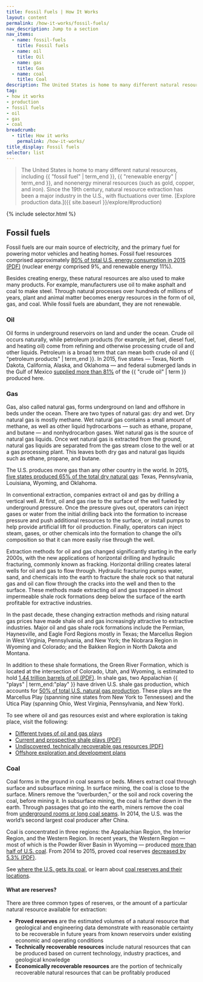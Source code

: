 ```yaml
---
title: Fossil Fuels | How It Works
layout: content
permalink: /how-it-works/fossil-fuels/
nav_description: Jump to a section
nav_items:
  - name: fossil-fuels
    title: Fossil fuels
  - name: oil
    title: Oil
  - name: gas
    title: Gas
  - name: coal
    title: Coal
description: The United States is home to many different natural resources, including fossil fuel, renewable energy, and nonenergy mineral resources (such as gold, copper, and iron). Since the 19th century, natural resource extraction has been a major industry in the U.S., with fluctuations over time.
tag:
- how it works
- production
- fossil fuels
- oil
- gas
- coal
breadcrumb:
  - title: How it works
    permalink: /how-it-works/
title_display: Fossil fuels
selector: list
---
```


> The United States is home to many different natural resources, including {{ "fossil fuel" | term_end }}, {{ "renewable energy" | term_end }}, and nonenergy mineral resources (such as gold, copper, and iron). Since the 19th century, natural resource extraction has been a major industry in the U.S., with fluctuations over time. [Explore production data.]({{ site.baseurl }}/explore/#production)

{% include selector.html %}

## Fossil fuels

Fossil fuels are our main source of electricity, and the primary fuel for powering motor vehicles and heating homes. Fossil fuel resources comprised approximately [80% of total U.S. energy consumption in 2015 (PDF)](http://www.eia.gov/totalenergy/data/monthly/pdf/mer.pdf) (nuclear energy comprised 9%, and renewable energy 11%).

Besides creating energy, these natural resources are also used to make many products. For example, manufacturers use oil to make asphalt and coal to make steel. Through natural processes over hundreds of millions of years, plant and animal matter becomes energy resources in the form of oil, gas, and coal. While fossil fuels are abundant, they are not renewable.

### Oil

Oil forms in underground reservoirs on land and under the ocean. Crude oil occurs naturally, while petroleum products (for example, jet fuel, diesel fuel, and heating oil) come from refining and otherwise processing crude oil and other liquids. Petroleum is a broad term that can mean both crude oil and {{ "petroleum products" | term_end }}. In 2015, five states — Texas, North Dakota, California, Alaska, and Oklahoma — and federal submerged lands in the Gulf of Mexico [supplied more than 81%](http://www.eia.gov/petroleum/supply/annual/volume1/) of the {{ "crude oil" | term }} produced here.

### Gas

Gas, also called natural gas, forms underground on land and offshore in beds under the ocean. There are two types of natural gas: dry and wet. Dry natural gas is mostly methane. Wet natural gas contains a small amount of methane, as well as other liquid hydrocarbons — such as ethane, propane, and butane — and nonhydrocarbon gases. Wet natural gas is the source of natural gas liquids. Once wet natural gas is extracted from the ground, natural gas liquids are separated from the gas stream close to the well or at a gas processing plant. This leaves both dry gas and natural gas liquids such as ethane, propane, and butane.

The U.S. produces more gas than any other country in the world. In 2015, [five states produced 65% of the total dry natural gas](http://www.eia.gov/naturalgas/annual/): Texas, Pennsylvania, Louisiana, Wyoming, and Oklahoma.

In conventional extraction, companies extract oil and gas by drilling a vertical well. At first, oil and gas rise to the surface of the well fueled by underground pressure. Once the pressure gives out, operators can inject gases or water from the initial drilling back into the formation to increase pressure and push additional resources to the surface, or install pumps to help provide artificial lift for oil production. Finally, operators can inject steam, gases, or other chemicals into the formation to change the oil’s composition so that it can more easily rise through the well.

Extraction methods for oil and gas changed significantly starting in the early 2000s, with the new applications of horizontal drilling and hydraulic fracturing, commonly known as fracking. Horizontal drilling creates lateral wells for oil and gas to flow through. Hydraulic fracturing pumps water, sand, and chemicals into the earth to fracture the shale rock so that natural gas and oil can flow through the cracks into the well and then to the surface. These methods made extracting oil and gas trapped in almost impermeable shale rock formations deep below the surface of the earth profitable for extractive industries.

In the past decade, these changing extraction methods and rising natural gas prices have made shale oil and gas increasingly attractive to extractive industries. Major oil and gas shale rock formations include the Permian, Haynesville, and Eagle Ford Regions mostly in Texas; the Marcellus Region in West Virginia, Pennsylvania, and New York; the Niobrara Region in Wyoming and Colorado; and the Bakken Region in North Dakota and Montana.

In addition to these shale formations, the Green River Formation, which is located at the intersection of Colorado, Utah, and Wyoming, is estimated to hold [1.44 trillion barrels of oil (PDF)](http://pubs.usgs.gov/fs/2011/3063/pdf/FS11-3063.pdf). In shale gas, two Appalachian {{ "plays" | term_end:"play" }} have driven U.S. shale gas production, which accounts for [50% of total U.S. natural gas production](http://www.eia.gov/todayinenergy/detail.php?id=27612). These plays are the Marcellus Play (spanning nine states from New York to Tennessee) and the Utica Play (spanning Ohio, West Virginia, Pennsylvania, and New York).

To see where oil and gas resources exist and where exploration is taking place, visit the following:

* [Different types of oil and gas plays](http://energy.usgs.gov/OilGas/AssessmentsData/NationalOilGasAssessment.aspx#.VlMX5BCrSV7)
* [Current and prospective shale plays (PDF)](http://www.eia.gov/oil_gas/rpd/shale_gas.pdf)
* [Undiscovered, technically recoverable gas resources (PDF)](http://certmapper.cr.usgs.gov/data/noga00/natl/graphic/2013/total_mean_gas_2013.pdf)
* [Offshore exploration and development plans](http://www.data.boem.gov/homepg/data_center/plans/plans/master.asp)


### Coal

Coal forms in the ground in coal seams or beds. Miners extract coal through surface and subsurface mining. In surface mining, the coal is close to the surface. Miners remove the “overburden,” or the soil and rock covering the coal, before mining it. In subsurface mining, the coal is farther down in the earth. Through passages that go into the earth, miners remove the coal from [underground rooms or long coal seams](http://teeic.indianaffairs.gov/er/coal/restech/tech/index.htm). In 2014, the U.S. was the world’s second largest coal producer after China.

Coal is concentrated in three regions: the Appalachian Region, the Interior Region, and the Western Region. In recent years, the Western Region — most of which is the Powder River Basin in Wyoming — produced [more than half of U.S. coal](http://www.eia.gov/Energyexplained/index.cfm?page=coal_where). From 2014 to 2015, proved coal reserves [decreased by 5.3% (PDF)](http://www.eia.gov/coal/annual/pdf/table14.pdf).

See [where the U.S. gets its coal](http://www.eia.gov/Energyexplained/index.cfm?page=coal_where), or learn about [coal reserves and their locations](http://www.eia.gov/coal/reserves/).

#### What are reserves?

There are three common types of reserves, or the amount of a particular natural resource available for extraction:

* **Proved reserves** are the estimated volumes of a natural resource that geological and engineering data demonstrate with reasonable certainty to be recoverable in future years from known reservoirs under existing economic and operating conditions
* **Technically recoverable resources** include natural resources that can be produced based on current technology, industry practices, and geological knowledge
* **Economically recoverable resources** are the portion of technically recoverable natural resources that can be profitably produced
